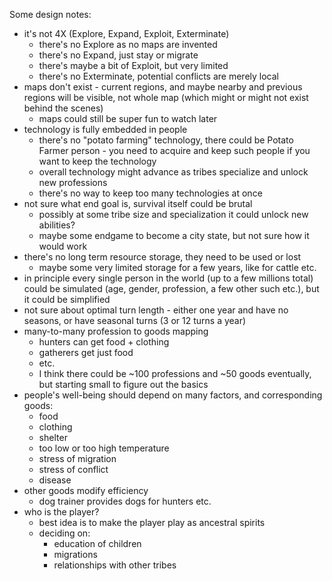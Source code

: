 Some design notes:

* it's not 4X (Explore, Expand, Exploit, Exterminate)
  * there's no Explore as no maps are invented
  * there's no Expand, just stay or migrate
  * there's maybe a bit of Exploit, but very limited
  * there's no Exterminate, potential conflicts are merely local
* maps don't exist - current regions, and maybe nearby and previous regions will be visible, not whole map (which might or might not exist behind the scenes)
  * maps could still be super fun to watch later
* technology is fully embedded in people
  * there's no "potato farming" technology, there could be Potato Farmer person - you need to acquire and keep such people if you want to keep the technology
  * overall technology might advance as tribes specialize and unlock new professions
  * there's no way to keep too many technologies at once
* not sure what end goal is, survival itself could be brutal
  * possibly at some tribe size and specialization it could unlock new abilities?
  * maybe some endgame to become a city state, but not sure how it would work
* there's no long term resource storage, they need to be used or lost
  * maybe some very limited storage for a few years, like for cattle etc.
* in principle every single person in the world (up to a few millions total) could be simulated (age, gender, profession, a few other such etc.), but it could be simplified
* not sure about optimal turn length - either one year and have no seasons, or have seasonal turns (3 or 12 turns a year)
* many-to-many profession to goods mapping
  * hunters can get food + clothing
  * gatherers get just food
  * etc.
  * I think there could be ~100 professions and ~50 goods eventually, but starting small to figure out the basics
* people's well-being should depend on many factors, and corresponding goods:
  * food
  * clothing
  * shelter
  * too low or too high temperature
  * stress of migration
  * stress of conflict
  * disease
* other goods modify efficiency
  * dog trainer provides dogs for hunters etc.
* who is the player?
  * best idea is to make the player play as ancestral spirits
  * deciding on:
    * education of children
    * migrations
    * relationships with other tribes

